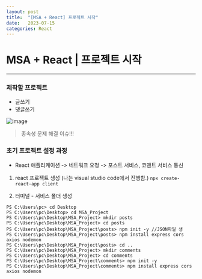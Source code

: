 ```yaml
---
layout: post
title:  "[MSA + React] 프로젝트 시작"
date:   2023-07-15
categories: React
---
```

# MSA + React | 프로젝트 시작

--- 

### 제작할 프로젝트

- 글쓰기
- 댓글쓰기

![image](https://github.com/talkingOrange/talkingOrange.github.io/assets/88815795/c2bae7eb-79ca-460d-a544-5f4d70637a2e)

> 종속성 문제 해결 이슈!!!


### 초기 프로젝트 설정 과정

- React 애플리케이션 -> 네트워크 요청 -> 포스트 서비스, 코맨트 서비스 통신

1. react 프로젝트 생성 (나는 visual studio code에서 진행함.)
`npx create-react-app client`

2. 터미널 - 서비스 폴더 생성

```
PS C:\Users\pc> cd Desktop
PS C:\Users\pc\Desktop> cd MSA_Project
PS C:\Users\pc\Desktop\MSA_Project> mkdir posts
PS C:\Users\pc\Desktop\MSA_Project> cd posts
PS C:\Users\pc\Desktop\MSA_Project\posts> npm init -y //JSON파일 생
PS C:\Users\pc\Desktop\MSA_Project\posts> npm install express cors axios nodemon
PS C:\Users\pc\Desktop\MSA_Project\posts> cd ..
PS C:\Users\pc\Desktop\MSA_Project> mkdir comments
PS C:\Users\pc\Desktop\MSA_Project> cd comments
PS C:\Users\pc\Desktop\MSA_Project\comments> npm init -y
PS C:\Users\pc\Desktop\MSA_Project\comments> npm install express cors axios nodemon
```




